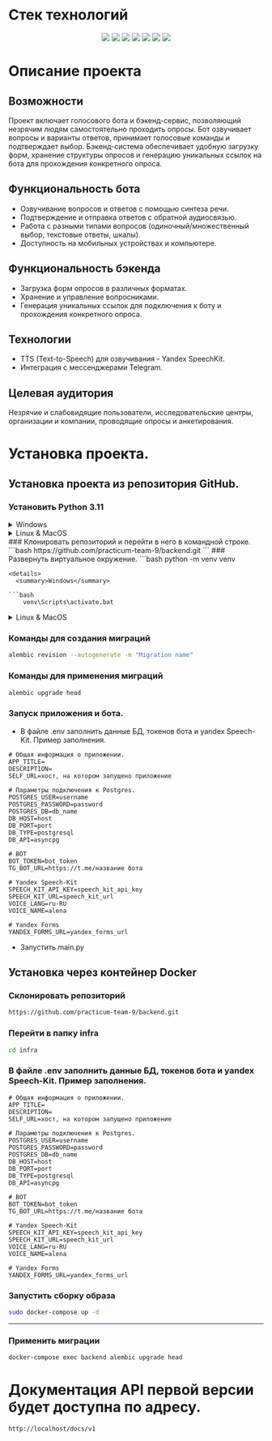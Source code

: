 # Стек технологий
<div id="badges" align="center">
  <img src="https://img.shields.io/badge/Python%203.11-FFD43B?style=for-the-badge&logo=python&logoColor=blue"/>
  <img src="https://img.shields.io/badge/FastAPI%20-white?style=for-the-badge&logo=fastapi&"/>
  <img src="https://img.shields.io/badge/PostgreSQL-316192?style=for-the-badge&logo=postgresql&logoColor=white"/>
  <img src="https://img.shields.io/badge/Docker-2CA5E0?style=for-the-badge&logo=docker&logoColor=white"/>
  <img src="https://img.shields.io/badge/Nginx-009639?style=for-the-badge&logo=nginx&logoColor=white"/>
  <img src="https://img.shields.io/badge/GitHub-100000?style=for-the-badge&logo=github&logoColor=white"/>
  <img src="https://img.shields.io/badge/Aiogram-black?style=for-the-badge&logo=aiogram&logoColor=white"/>
</div>

# Описание проекта
## Возможности
Проект включает голосового бота и бэкенд-сервис, позволяющий незрячим людям самостоятельно проходить опросы. Бот озвучивает вопросы и варианты ответов, принимает голосовые команды и подтверждает выбор. Бэкенд-система обеспечивает удобную загрузку форм, хранение структуры опросов и генерацию уникальных ссылок на бота для прохождения конкретного опроса.
## Функциональность бота
- Озвучивание вопросов и ответов с помощью синтеза речи.
- Подтверждение и отправка ответов с обратной аудиосвязью.
- Работа с разными типами вопросов (одиночный/множественный выбор, текстовые ответы, шкалы).
- Доступность на мобильных устройствах и компьютере.
## Функциональность бэкенда
- Загрузка форм опросов в различных форматах.
- Хранение и управление вопросниками.
- Генерация уникальных ссылок для подключения к боту и прохождения конкретного опроса.
## Технологии
- TTS (Text-to-Speech) для озвучивания - Yandex SpeechKit.
- Интеграция с мессенджерами Telegram.
## Целевая аудитория
Незрячие и слабовидящие пользователи, исследовательские центры, организации и компании, проводящие опросы и анкетирования.

# Установка проекта.

## Установка проекта из репозитория  GitHub.
### Установить Python 3.11
<details>
  <summary>Windows</summary>
https://www.python.org/downloads/
</details>
<details>
  <summary>Linux & MacOS</summary>
```
sudo apt update
sudo apt -y install python3-pip
sudo apt install python3.11
``` 
</details>
### Клонировать репозиторий и перейти в него в командной строке.
```bash
https://github.com/practicum-team-9/backend.git
``` 
###  Развернуть виртуальное окружение.
```bash
python -m venv venv

``` 
<details>
  <summary>Windows</summary>

```bash
    venv\Scripts\activate.bat
``` 
</details>
<details>
  <summary>Linux & MacOS</summary>

```bash
    source venv/bin/activate
``` 
</details>

### Команды для создания миграций
```bash
alembic revision --autogenerate -m "Migration name"
``` 
### Команды для применения миграций
```bash
alembic upgrade head
```
### Запуск приложения и бота.
- В файле .env заполнить данные БД, токенов бота и yandex Speech-Kit. Пример заполнения.
```
# Общая информация о приложении.
APP_TITLE=
DESCRIPTION=
SELF_URL=хост, на котором запущено приложение

# Параметры подключения к Postgres.
POSTGRES_USER=username 
POSTGRES_PASSWORD=password
POSTGRES_DB=db_name
DB_HOST=host
DB_PORT=port
DB_TYPE=postgresql
DB_API=asyncpg

# BOT
BOT_TOKEN=bot_token
TG_BOT_URL=https://t.me/название бота

# Yandex Speech-Kit
SPEECH_KIT_API_KEY=speech_kit_api_key
SPEECH_KIT_URL=speech_kit_url
VOICE_LANG=ru-RU
VOICE_NAME=alena

# Yandex Forms
YANDEX_FORMS_URL=yandex_forms_url
``` 
- Запустить main.py

## Установка через контейнер Docker
### Склонировать репозиторий
```bash
https://github.com/practicum-team-9/backend.git
``` 
### Перейти в папку infra
```bash
cd infra
``` 
### В файле .env заполнить данные БД, токенов бота и yandex Speech-Kit. Пример заполнения.
```
# Общая информация о приложении.
APP_TITLE=
DESCRIPTION=
SELF_URL=хост, на котором запущено приложение

# Параметры подключения к Postgres.
POSTGRES_USER=username 
POSTGRES_PASSWORD=password
POSTGRES_DB=db_name
DB_HOST=host
DB_PORT=port
DB_TYPE=postgresql
DB_API=asyncpg

# BOT
BOT_TOKEN=bot_token
TG_BOT_URL=https://t.me/название бота

# Yandex Speech-Kit
SPEECH_KIT_API_KEY=speech_kit_api_key
SPEECH_KIT_URL=speech_kit_url
VOICE_LANG=ru-RU
VOICE_NAME=alena

# Yandex Forms
YANDEX_FORMS_URL=yandex_forms_url
``` 
### Запустить сборку образа
```bash
sudo docker-compose up -d
``` 

---

### Применить миграции
```bash
docker-compose exec backend alembic upgrade head
``` 
# Документация API первой версии будет доступна по адресу.
```
http://localhost/docs/v1
``` 
